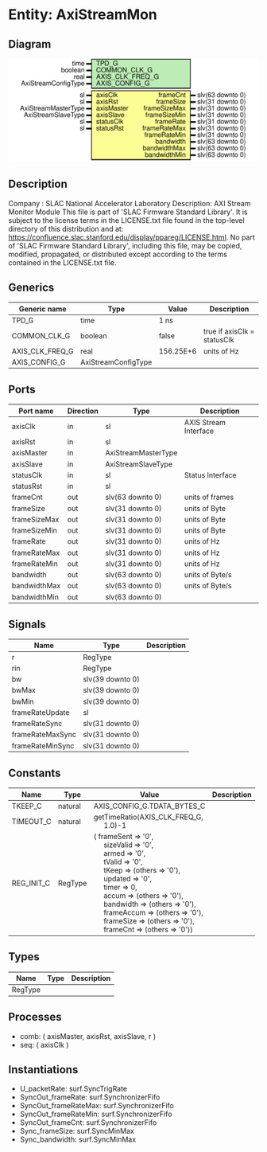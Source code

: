 # Entity: AxiStreamMon

## Diagram

![Diagram](AxiStreamMon.svg "Diagram")
## Description

Company    : SLAC National Accelerator Laboratory
Description: AXI Stream Monitor Module
This file is part of 'SLAC Firmware Standard Library'.
It is subject to the license terms in the LICENSE.txt file found in the
top-level directory of this distribution and at:
   https://confluence.slac.stanford.edu/display/ppareg/LICENSE.html.
No part of 'SLAC Firmware Standard Library', including this file,
may be copied, modified, propagated, or distributed except according to
the terms contained in the LICENSE.txt file.
## Generics

| Generic name    | Type                | Value     | Description                 |
| --------------- | ------------------- | --------- | --------------------------- |
| TPD_G           | time                | 1 ns      |                             |
| COMMON_CLK_G    | boolean             | false     | true if axisClk = statusClk |
| AXIS_CLK_FREQ_G | real                | 156.25E+6 | units of Hz                 |
| AXIS_CONFIG_G   | AxiStreamConfigType |           |                             |
## Ports

| Port name    | Direction | Type                | Description           |
| ------------ | --------- | ------------------- | --------------------- |
| axisClk      | in        | sl                  | AXIS Stream Interface |
| axisRst      | in        | sl                  |                       |
| axisMaster   | in        | AxiStreamMasterType |                       |
| axisSlave    | in        | AxiStreamSlaveType  |                       |
| statusClk    | in        | sl                  | Status Interface      |
| statusRst    | in        | sl                  |                       |
| frameCnt     | out       | slv(63 downto 0)    | units of frames       |
| frameSize    | out       | slv(31 downto 0)    | units of Byte         |
| frameSizeMax | out       | slv(31 downto 0)    | units of Byte         |
| frameSizeMin | out       | slv(31 downto 0)    | units of Byte         |
| frameRate    | out       | slv(31 downto 0)    | units of Hz           |
| frameRateMax | out       | slv(31 downto 0)    | units of Hz           |
| frameRateMin | out       | slv(31 downto 0)    | units of Hz           |
| bandwidth    | out       | slv(63 downto 0)    | units of Byte/s       |
| bandwidthMax | out       | slv(63 downto 0)    | units of Byte/s       |
| bandwidthMin | out       | slv(63 downto 0)    |                       |
## Signals

| Name             | Type             | Description |
| ---------------- | ---------------- | ----------- |
| r                | RegType          |             |
| rin              | RegType          |             |
| bw               | slv(39 downto 0) |             |
| bwMax            | slv(39 downto 0) |             |
| bwMin            | slv(39 downto 0) |             |
| frameRateUpdate  | sl               |             |
| frameRateSync    | slv(31 downto 0) |             |
| frameRateMaxSync | slv(31 downto 0) |             |
| frameRateMinSync | slv(31 downto 0) |             |
## Constants

| Name       | Type    | Value                                                                                                                                                                                                                                                                                                                                                                                                                                                                                                                                                                                                                                                                                                                                                                                            | Description |
| ---------- | ------- | ------------------------------------------------------------------------------------------------------------------------------------------------------------------------------------------------------------------------------------------------------------------------------------------------------------------------------------------------------------------------------------------------------------------------------------------------------------------------------------------------------------------------------------------------------------------------------------------------------------------------------------------------------------------------------------------------------------------------------------------------------------------------------------------------ | ----------- |
| TKEEP_C    | natural |  AXIS_CONFIG_G.TDATA_BYTES_C                                                                                                                                                                                                                                                                                                                                                                                                                                                                                                                                                                                                                                                                                                                                                                     |             |
| TIMEOUT_C  | natural |  getTimeRatio(AXIS_CLK_FREQ_G,<br><span style="padding-left:20px"> 1.0)-1                                                                                                                                                                                                                                                                                                                                                                                                                                                                                                                                                                                                                                                                                                                        |             |
| REG_INIT_C | RegType |  (       frameSent  => '0',<br><span style="padding-left:20px">       sizeValid  => '0',<br><span style="padding-left:20px">       armed      => '0',<br><span style="padding-left:20px">       tValid     => '0',<br><span style="padding-left:20px">       tKeep      => (others => '0'),<br><span style="padding-left:20px">       updated    => '0',<br><span style="padding-left:20px">       timer      => 0,<br><span style="padding-left:20px">       accum      => (others => '0'),<br><span style="padding-left:20px">       bandwidth  => (others => '0'),<br><span style="padding-left:20px">       frameAccum => (others => '0'),<br><span style="padding-left:20px">       frameSize  => (others => '0'),<br><span style="padding-left:20px">       frameCnt   => (others => '0')) |             |
## Types

| Name    | Type | Description |
| ------- | ---- | ----------- |
| RegType |      |             |
## Processes
- comb: ( axisMaster, axisRst, axisSlave, r )
- seq: ( axisClk )
## Instantiations

- U_packetRate: surf.SyncTrigRate
- SyncOut_frameRate: surf.SynchronizerFifo
- SyncOut_frameRateMax: surf.SynchronizerFifo
- SyncOut_frameRateMin: surf.SynchronizerFifo
- SyncOut_frameCnt: surf.SynchronizerFifo
- Sync_frameSize: surf.SyncMinMax
- Sync_bandwidth: surf.SyncMinMax
